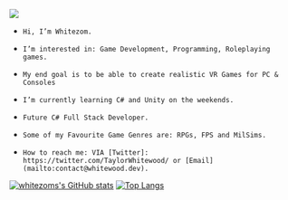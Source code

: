 ![](https://komarev.com/ghpvc/?username=whitezom7&label=PROFILE+VIEWS)

-     Hi, I’m Whitezom.
-     I’m interested in: Game Development, Programming, Roleplaying games.
-     My end goal is to be able to create realistic VR Games for PC & Consoles
-     I’m currently learning C# and Unity on the weekends.
-     Future C# Full Stack Developer.
-     Some of my Favourite Game Genres are: RPGs, FPS and MilSims.
-     How to reach me: VIA [Twitter]: https://twitter.com/TaylorWhitewood/ or [Email](mailto:contact@whitewood.dev).

[![whitezoms's GitHub stats](https://github-readme-stats.vercel.app/api?username=whitezom7&theme=dark)](https://github.com/anuraghazra/github-readme-stats)
[![Top Langs](https://github-readme-stats.vercel.app/api/top-langs/?username=whitezom7&theme=dark)](https://github.com/anuraghazra/github-readme-stats)


